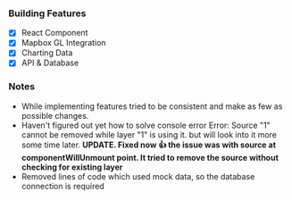 ### Building Features

- [x] React Component
- [x] Mapbox GL Integration
- [x] Charting Data
- [x] API & Database

### Notes

* While implementing features tried to be consistent and make as few as possible changes.
* Haven't figured out yet how to solve console error Error: Source "1" cannot be removed while layer "1" is using it. but will look into it more some time later. **UPDATE. Fixed now :+1: the issue was with source at componentWillUnmount point. It tried to remove the source without checking for existing layer**
* Removed lines of code which used mock data, so the database connection is required 
